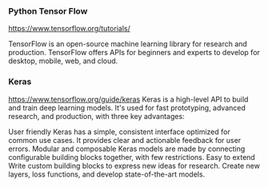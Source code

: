 ### Python Tensor Flow
https://www.tensorflow.org/tutorials/

TensorFlow is an open-source machine learning library for research and production. TensorFlow offers APIs for beginners and experts to develop for desktop, mobile, web, and cloud. 

### Keras
https://www.tensorflow.org/guide/keras
Keras is a high-level API to build and train deep learning models. It's used for fast prototyping, advanced research, and production, with three key advantages:

User friendly
Keras has a simple, consistent interface optimized for common use cases. It provides clear and actionable feedback for user errors.
Modular and composable
Keras models are made by connecting configurable building blocks together, with few restrictions.
Easy to extend
Write custom building blocks to express new ideas for research. Create new layers, loss functions, and develop state-of-the-art models.